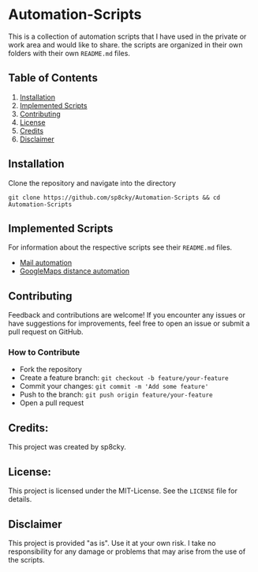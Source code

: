 # Automation-Scripts
This is a collection of automation scripts that I have used in the private or work area and would like to share. the scripts are organized in their own folders with their own `README.md` files.

## Table of Contents
1. [Installation](#installation)
2. [Implemented Scripts](#implemented-scripts)
3. [Contributing](#contributing)
4. [License](#license)
5. [Credits](#credits)
6. [Disclaimer](#disclaimer)

## Installation
Clone the repository and navigate into the directory
```
git clone https://github.com/sp8cky/Automation-Scripts && cd Automation-Scripts
```
## Implemented Scripts
For information about the respective scripts see their `README.md` files.
- [Mail automation](Mail/README.md)
- [GoogleMaps distance automation](GoogleMapsDistance/README.md)

## Contributing
Feedback and contributions are welcome! If you encounter any issues or have suggestions for improvements, feel free to open an issue or submit a pull request on GitHub.

### How to Contribute
- Fork the repository
- Create a feature branch: `git checkout -b feature/your-feature`
- Commit your changes: `git commit -m 'Add some feature'`
- Push to the branch: `git push origin feature/your-feature`
- Open a pull request

## Credits:
This project was created by sp8cky.

## License:
This project is licensed under the MIT-License. See the `LICENSE` file for details.

## Disclaimer
This project is provided "as is". Use it at your own risk. I take no responsibility for any damage or problems that may arise from the use of the scripts.
